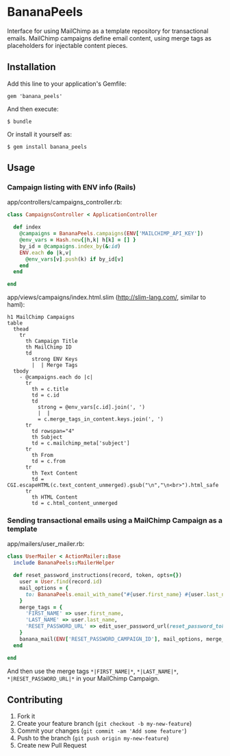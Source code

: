 # BananaPeels

Interface for using MailChimp as a template repository for transactional emails. MailChimp campaigns define email content, using merge tags as placeholders for injectable content pieces.

## Installation

Add this line to your application's Gemfile:

    gem 'banana_peels'

And then execute:

    $ bundle

Or install it yourself as:

    $ gem install banana_peels

## Usage

### Campaign listing with ENV info (Rails)

app/controllers/campaigns_controller.rb:

```ruby
class CampaignsController < ApplicationController

  def index
    @campaigns = BananaPeels.campaigns(ENV['MAILCHIMP_API_KEY'])
    @env_vars = Hash.new{|h,k| h[k] = [] }
    by_id = @campaigns.index_by(&:id)
    ENV.each do |k,v|
      @env_vars[v].push(k) if by_id[v]
    end
  end

end

```

app/views/campaigns/index.html.slim (http://slim-lang.com/, similar to haml):
```slim
h1 MailChimp Campaigns
table
  thead
    tr
      th Campaign Title
      th MailChimp ID
      td
        strong ENV Keys
        |  | Merge Tags
  tbody
    - @campaigns.each do |c|
      tr
        th = c.title
        td = c.id
        td
          strong = @env_vars[c.id].join(', ')
          |  |
          = c.merge_tags_in_content.keys.join(', ')
      tr
        td rowspan="4"
        th Subject
        td = c.mailchimp_meta['subject']
      tr
        th From
        td = c.from
      tr
        th Text Content
        td = CGI.escapeHTML(c.text_content_unmerged).gsub("\n","\n<br>").html_safe
      tr
        th HTML Content
        td = c.html_content_unmerged
```

### Sending transactional emails using a MailChimp Campaign as a template

app/mailers/user_mailer.rb:
```ruby
class UserMailer < ActionMailer::Base
  include BananaPeels::MailerHelper

  def reset_password_instructions(record, token, opts={})
    user = User.find(record.id)
    mail_options = {
      to: BananaPeels.email_with_name("#{user.first_name} #{user.last_name}", user.email),
    }
    merge_tags = {
      'FIRST_NAME' => user.first_name,
      'LAST_NAME' => user.last_name,
      'RESET_PASSWORD_URL' => edit_user_password_url(reset_password_token: token),
    }
    banana_mail(ENV['RESET_PASSWORD_CAMPAIGN_ID'], mail_options, merge_tags, ENV['MAILCHIMP_API_KEY'])
  end

end
```

And then use the merge tags `*|FIRST_NAME|*`, `*|LAST_NAME|*`, `*|RESET_PASSWORD_URL|*` in your MailChimp Campaign.


## Contributing

1. Fork it
2. Create your feature branch (`git checkout -b my-new-feature`)
3. Commit your changes (`git commit -am 'Add some feature'`)
4. Push to the branch (`git push origin my-new-feature`)
5. Create new Pull Request
